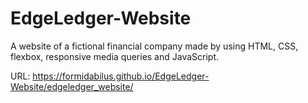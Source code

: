 # EdgeLedger-Website
A website of a fictional financial company made by using HTML, CSS, flexbox, responsive media queries and JavaScript.

URL: https://formidabilus.github.io/EdgeLedger-Website/edgeledger_website/

